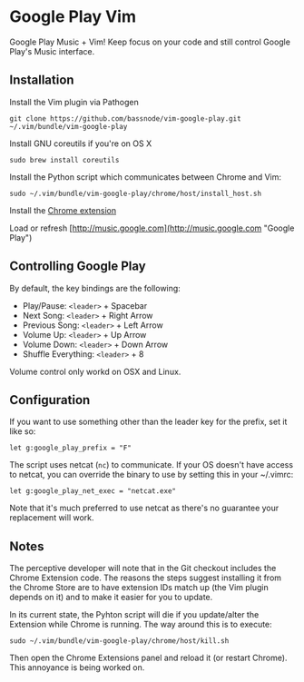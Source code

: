 Google Play Vim
===============
Google Play Music + Vim!
Keep focus on your code and still control Google Play's Music interface.


Installation
------------
Install the Vim plugin via Pathogen

    git clone https://github.com/bassnode/vim-google-play.git ~/.vim/bundle/vim-google-play

Install GNU coreutils if you're on OS X

    sudo brew install coreutils

Install the Python script which communicates between Chrome and Vim:

    sudo ~/.vim/bundle/vim-google-play/chrome/host/install_host.sh

Install the [Chrome extension](https://chrome.google.com/webstore/detail/vim-google-play/hlkahhljkhopbnhajdjmiicihofpnjla "Install extension")

Load or refresh [http://music.google.com](http://music.google.com "Google Play")


Controlling Google Play
-----------------------
By default, the key bindings are the following:

  * Play/Pause: `<leader>` + Spacebar
  * Next Song: `<leader>` + Right Arrow
  * Previous Song: `<leader>` + Left Arrow
  * Volume Up: `<leader>` + Up Arrow
  * Volume Down: `<leader>` + Down Arrow
  * Shuffle Everything: `<leader>` + 8

Volume control only workd on OSX and Linux.


Configuration
-------------
If you want to use something other than the leader key for the prefix, set it like so:

    let g:google_play_prefix = "F"

The script uses netcat (`nc`) to communicate.  If your OS doesn't have access to netcat,
you can override the binary to use by setting this in your ~/.vimrc:

    let g:google_play_net_exec = "netcat.exe"

Note that it's much preferred to use netcat as there's no guarantee your replacement will work.


Notes
-----
The perceptive developer will note that in the Git checkout includes the Chrome Extension code.  The reasons the steps
suggest installing it from the Chrome Store are to have extension IDs match up (the Vim plugin depends on it) and to make it easier
for you to update.

In its current state, the Pyhton script will die if you update/alter the Extension while Chrome is running.  The way around this is to execute:

    sudo ~/.vim/bundle/vim-google-play/chrome/host/kill.sh

Then open the Chrome Extensions panel and reload it (or restart Chrome).  This annoyance is being worked on.
